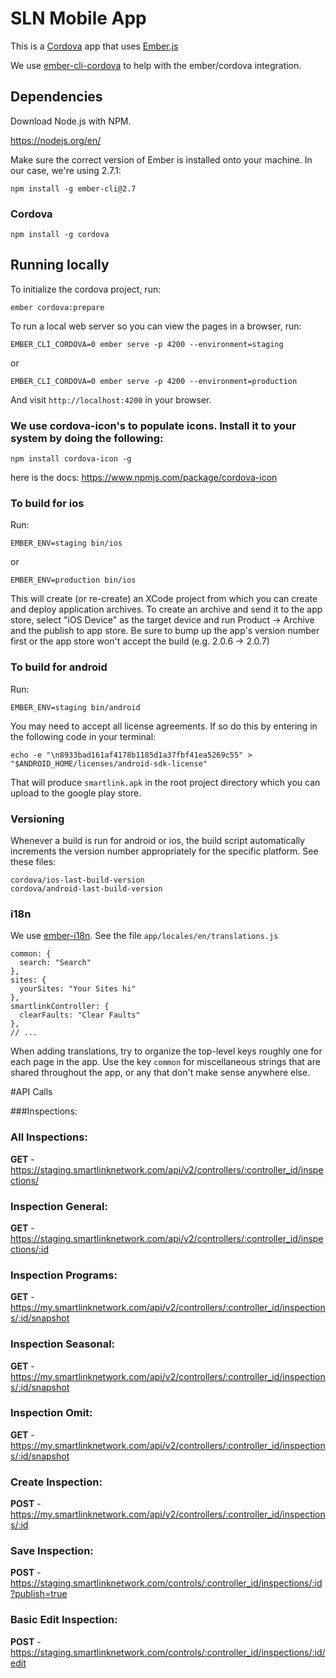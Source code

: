 # SLN Mobile App

This is a [Cordova](https://cordova.apache.org/) app that uses [Ember.js](http://emberjs.com/)

We use [ember-cli-cordova](https://github.com/poetic/ember-cli-cordova) to help with the ember/cordova integration.

## Dependencies

Download Node.js with NPM. 

https://nodejs.org/en/

Make sure the correct version of Ember is installed onto your machine. In our case, we're using 2.7.1:

    npm install -g ember-cli@2.7

### Cordova

    npm install -g cordova

## Running locally

To initialize the cordova project, run:

    ember cordova:prepare

To run a local web server so you can view the pages in a browser, run:

    EMBER_CLI_CORDOVA=0 ember serve -p 4200 --environment=staging

or 

    EMBER_CLI_CORDOVA=0 ember serve -p 4200 --environment=production

And visit `http://localhost:4200` in your browser.

### We use cordova-icon's to populate icons. Install it to your system by doing the following:

    npm install cordova-icon -g

here is the docs: https://www.npmjs.com/package/cordova-icon

### To build for ios

Run:

    EMBER_ENV=staging bin/ios
 
or 

    EMBER_ENV=production bin/ios

This will create (or re-create) an XCode project from which you can create and deploy application archives.  To create an archive and send it to the app store, select "iOS Device" as the target device and run Product -> Archive and the publish to app store.  Be sure to bump up the app's version number first or the app store won't accept the build (e.g. 2.0.6 -> 2.0.7)


### To build for android

Run:

    EMBER_ENV=staging bin/android

You may need to accept all license agreements. If so do this by entering in the following code in your terminal:

    echo -e "\n8933bad161af4178b1185d1a37fbf41ea5269c55" > "$ANDROID_HOME/licenses/android-sdk-license"

That will produce `smartlink.apk` in the root project directory which you can upload to the google play store.

### Versioning

Whenever a build is run for android or ios, the build script automatically increments the version number appropriately for the specific platform. See these files:

    cordova/ios-last-build-version
    cordova/android-last-build-version


### i18n

We use [ember-i18n](https://github.com/jamesarosen/ember-i18n). See the file `app/locales/en/translations.js`

    common: {
      search: "Search"
    },
    sites: {
      yourSites: "Your Sites hi"
    },
    smartlinkController: {
      clearFaults: "Clear Faults"
    },
    // ...

When adding translations, try to organize the top-level keys roughly one for each page in the app. Use the key `common` for miscellaneous strings that are shared throughout the app, or any that don't make sense anywhere else.


#API Calls

###Inspections:

### All Inspections:  
**GET** - https://staging.smartlinknetwork.com/api/v2/controllers/:controller_id/inspections/

### Inspection General:  
**GET** - https://staging.smartlinknetwork.com/api/v2/controllers/:controller_id/inspections/:id

### Inspection Programs:     
**GET** - https://my.smartlinknetwork.com/api/v2/controllers/:controller_id/inspections/:id/snapshot

### Inspection Seasonal:   
**GET** - https://my.smartlinknetwork.com/api/v2/controllers/:controller_id/inspections/:id/snapshot

### Inspection Omit:   
**GET** - https://my.smartlinknetwork.com/api/v2/controllers/:controller_id/inspections/:id/snapshot

### Create Inspection:   
**POST** - https://my.smartlinknetwork.com/api/v2/controllers/:controller_id/inspections/:id

### Save Inspection:    
**POST** - https://staging.smartlinknetwork.com/controls/:controller_id/inspections/:id?publish=true

### Basic Edit Inspection:   
**POST** - https://staging.smartlinknetwork.com/controls/:controller_id/inspections/:id/edit
